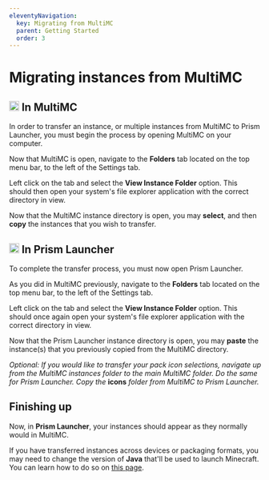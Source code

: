 ```yaml
---
eleventyNavigation:
  key: Migrating from MultiMC
  parent: Getting Started
  order: 3
---
```


# Migrating instances from MultiMC

## <img src="https://avatars2.githubusercontent.com/u/5411890" height="20" /> In MultiMC

In order to transfer an instance, or multiple instances from MultiMC to Prism Launcher, you must begin the process by opening MultiMC on your computer.

Now that MultiMC is open, navigate to the **Folders** tab located on the top menu bar, to the left of the Settings tab.

Left click on the tab and select the **View Instance Folder** option. This should then open your system's file explorer application with the correct directory in view.

Now that the MultiMC instance directory is open, you may **select**, and then **copy** the instances that you wish to transfer.

## <img src="https://raw.githubusercontent.com/PrismLauncher/PrismLauncher/develop/program_info/org.prismlauncher.PrismLauncher.svg" height="20" /> In Prism Launcher

To complete the transfer process, you must now open Prism Launcher.

As you did in MultiMC previously, navigate to the **Folders** tab located on the top menu bar, to the left of the Settings tab.

Left click on the tab and select the **View Instance Folder** option. This should once again open your system's file explorer application with the correct directory in view.

Now that the Prism Launcher instance directory is open, you may **paste** the instance(s) that you previously copied from the MultiMC directory.

*Optional: If you would like to transfer your pack icon selections, navigate up from the MultiMC instances folder to the main MultiMC folder. Do the same for Prism Launcher. Copy the* **icons** *folder from MultiMC to Prism Launcher.*

## Finishing up

Now, in **Prism Launcher**, your instances should appear as they normally would in MultiMC.

If you have transferred instances across devices or packaging formats, you may need to change the version of **Java** that'll be used to launch Minecraft. You can learn how to do so on [this page](../installing-java).
